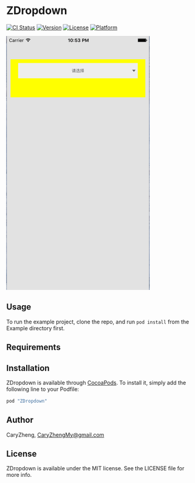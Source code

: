 # ZDropdown

[![CI Status](http://img.shields.io/travis/CaryZheng/ZDropdown.svg?style=flat)](https://travis-ci.org/CaryZheng/ZDropdown)
[![Version](https://img.shields.io/cocoapods/v/ZDropdown.svg?style=flat)](http://cocoapods.org/pods/ZDropdown)
[![License](https://img.shields.io/cocoapods/l/ZDropdown.svg?style=flat)](http://cocoapods.org/pods/ZDropdown)
[![Platform](https://img.shields.io/cocoapods/p/ZDropdown.svg?style=flat)](http://cocoapods.org/pods/ZDropdown)

![alt tag](https://github.com/CaryZheng/ZDropdownWidget/blob/master/demo.gif)

## Usage

To run the example project, clone the repo, and run `pod install` from the Example directory first.

## Requirements

## Installation

ZDropdown is available through [CocoaPods](http://cocoapods.org). To install
it, simply add the following line to your Podfile:

```ruby
pod "ZDropdown"
```

## Author

CaryZheng, CaryZhengMy@gmail.com

## License

ZDropdown is available under the MIT license. See the LICENSE file for more info.
